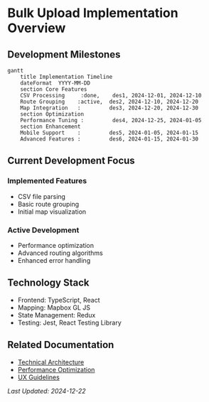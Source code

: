 # Bulk Upload Implementation Overview

## Development Milestones

```mermaid
gantt
    title Implementation Timeline
    dateFormat  YYYY-MM-DD
    section Core Features
    CSV Processing     :done,    des1, 2024-12-01, 2024-12-10
    Route Grouping    :active,  des2, 2024-12-10, 2024-12-20
    Map Integration   :         des3, 2024-12-20, 2024-12-30
    section Optimization
    Performance Tuning :         des4, 2024-12-25, 2024-01-05
    section Enhancement
    Mobile Support    :         des5, 2024-01-05, 2024-01-15
    Advanced Features :         des6, 2024-01-15, 2024-01-30
```

## Current Development Focus

### Implemented Features
- CSV file parsing
- Basic route grouping
- Initial map visualization

### Active Development
- Performance optimization
- Advanced routing algorithms
- Enhanced error handling

## Technology Stack
- Frontend: TypeScript, React
- Mapping: Mapbox GL JS
- State Management: Redux
- Testing: Jest, React Testing Library

## Related Documentation
- [Technical Architecture](/technical/architecture.md)
- [Performance Optimization](/technical/performance.md)
- [UX Guidelines](/ux/interface-guidelines.md)

*Last Updated: 2024-12-22*
